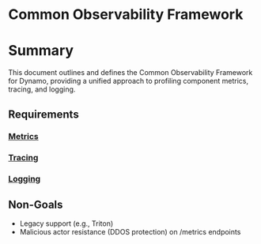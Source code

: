 # Common Observability Framework

# Summary

This document outlines and defines the Common Observability Framework for Dynamo, providing a unified approach to profiling component metrics, tracing, and logging.

## Requirements

### [Metrics](./NNNN-observability-metrics.md)

### [Tracing](./NNNN-observability-tracing.md)

### [Logging](./NNNN-observability-logging.md)

## Non-Goals

* Legacy support (e.g., Triton)
* Malicious actor resistance (DDOS protection) on /metrics endpoints
